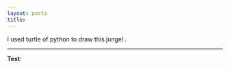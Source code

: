 ```yaml
---
layout: posts
title:
---
```



<!-- 
[my favorite website](http://www.google.com) -->




<!-- 
![alt text]( "Team Picture") -->

I used turtle of python to draw this jungel . 















---
**Test**:

